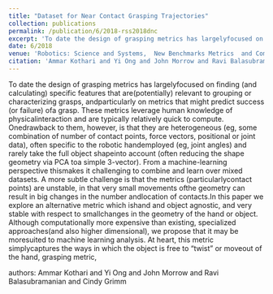 ```yaml
---
title: "Dataset for Near Contact Grasping Trajectories"
collection: publications
permalink: /publication/6/2018-rss2018dnc
excerpt: 'To date the design of grasping metrics has largelyfocused on finding (and calculating) specific features that are(potentially) relevant to grouping or characterizing grasps,  andparticularly on metrics that might predict success (or failure) ofa grasp. These metrics leverage human knowledge of physicalinteraction and are typically relatively quick to compute. Onedrawback to them,  however,  is that they are heterogeneous (eg, some combination of number of contact points,  force vectors, positional or joint data),  often specific to the robotic handemployed (eg,  joint angles) and rarely take the full object shapeinto account (often reducing the shape geometry via PCA toa simple 3-vector). From a machine-learning perspective thismakes it challenging to combine and learn over mixed datasets. A more subtle challenge is that the metrics (particularlycontact points) are unstable,  in that very small movements ofthe geometry can result in big changes in the number andlocation of contacts.In this paper we explore an alternative metric which ishand and object agnostic,  and very stable with respect to smallchanges in the geometry of the hand or object. Although computationally more expensive than existing,  specialized approaches(and also higher dimensional),  we propose that it may be moresuited to machine learning analysis. At heart,  this metric simplycaptures the ways in which the object is free to “twist” or moveout of the hand, grasping metric, '
date: 6/2018
venue: 'Robotics: Science and Systems,  New Benchmarks Metrics  and Competitions for Robot Learning Workshop'
citation: 'Ammar Kothari and Yi Ong and John Morrow and Ravi Balasubramanian and Cindy Grimm'
---
```

To date the design of grasping metrics has largelyfocused on finding (and calculating) specific features that are(potentially) relevant to grouping or characterizing grasps,  andparticularly on metrics that might predict success (or failure) ofa grasp. These metrics leverage human knowledge of physicalinteraction and are typically relatively quick to compute. Onedrawback to them,  however,  is that they are heterogeneous (eg, some combination of number of contact points,  force vectors, positional or joint data),  often specific to the robotic handemployed (eg,  joint angles) and rarely take the full object shapeinto account (often reducing the shape geometry via PCA toa simple 3-vector). From a machine-learning perspective thismakes it challenging to combine and learn over mixed datasets. A more subtle challenge is that the metrics (particularlycontact points) are unstable,  in that very small movements ofthe geometry can result in big changes in the number andlocation of contacts.In this paper we explore an alternative metric which ishand and object agnostic,  and very stable with respect to smallchanges in the geometry of the hand or object. Although computationally more expensive than existing,  specialized approaches(and also higher dimensional),  we propose that it may be moresuited to machine learning analysis. At heart,  this metric simplycaptures the ways in which the object is free to “twist” or moveout of the hand, grasping metric, 

authors: Ammar Kothari and Yi Ong and John Morrow and Ravi Balasubramanian and Cindy Grimm